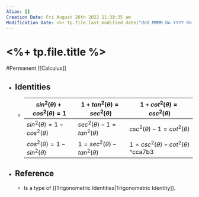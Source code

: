 ```yaml
---
Alias: []
Creation Date: Fri August 26th 2022 11:39:35 am 
Modification Date: <%+ tp.file.last_modified_date("ddd MMMM Do YYYY hh:mm:ss a") %>
---
```

# <%+ tp.file.title %>
#Permanent [[Calculus]]

- ## Identities
	- $sin^2(\theta)+cos^2(\theta)=1$|$1+tan^2(\theta)=sec^2(\theta)$|$1+cot^2(\theta)=csc^2(\theta)$
	  ---|---|---
	  $sin^2(\theta)=1-cos^2(\theta)$|$sec^2(\theta)-1=tan^2(\theta)$|$csc^2(\theta)-1=cot^2(\theta)$
	  $cos^2(\theta)=1-sin^2(\theta)$|$1=sec^2(\theta)-tan^2(\theta)$|$1=csc^2(\theta)-cot^2(\theta)$ ^cca7b3
- ## Reference
	- Is a type of [[Trigonometric Identities|Trigonometric Identity]].